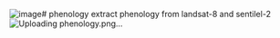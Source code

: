 ![image](https://github.com/zicai1/phenology/assets/91789409/39451d03-d1d7-4bac-b256-1e9789d252ff)# phenology
extract phenology from landsat-8 and sentilel-2
![Uploading phenology.png…]()

